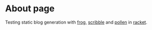 # About page

Testing static blog generation with [frog](https://github.com/greghendershott/frog), [scribble](http://docs.racket-lang.org/scribble/index.html) and [pollen](http://docs.racket-lang.org/pollen/index.html?q=pollen) in [racket](http://racket-lang.org/).
